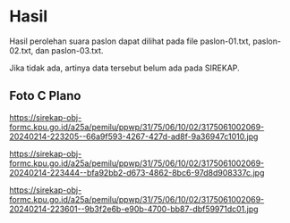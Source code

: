 # Hasil

Hasil perolehan suara paslon dapat dilihat pada file paslon-01.txt, paslon-02.txt, dan paslon-03.txt.

Jika tidak ada, artinya data tersebut belum ada pada SIREKAP.

## Foto C Plano

https://sirekap-obj-formc.kpu.go.id/a25a/pemilu/ppwp/31/75/06/10/02/3175061002069-20240214-223205--66a9f593-4267-427d-ad8f-9a36947c1010.jpg

https://sirekap-obj-formc.kpu.go.id/a25a/pemilu/ppwp/31/75/06/10/02/3175061002069-20240214-223444--bfa92bb2-d673-4862-8bc6-97d8d908337c.jpg

https://sirekap-obj-formc.kpu.go.id/a25a/pemilu/ppwp/31/75/06/10/02/3175061002069-20240214-223601--9b3f2e6b-e90b-4700-bb87-dbf59971dc01.jpg

